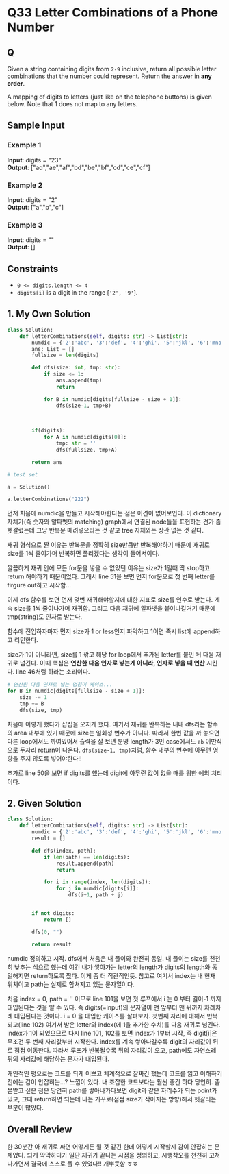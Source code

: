 # Q33 Letter Combinations of a Phone Number

<!--22.11.19 해결, 책 338p-->

## Q

Given a string containing digits from `2-9` inclusive, return all possible letter combinations that the number could represent. Return the answer in __any order__.

A mapping of digits to letters (just like on the telephone buttons) is given below. Note that 1 does not map to any letters.

## Sample Input

### Example 1
__Input__: digits = "23"  
__Output__: ["ad","ae","af","bd","be","bf","cd","ce","cf"]  

### Example 2
__Input__: digits = "2"  
__Output__: ["a","b","c"]  

### Example 3
__Input__: digits = ""  
__Output__: []  

## Constraints

- `0 <= digits.length <= 4`
- `digits[i]` is a digit in the range [`'2', '9'`].


## 1. My Own Solution

```py
class Solution:
    def letterCombinations(self, digits: str) -> List[str]:
        numdic = {'2':'abc', '3':'def', '4':'ghi', '5':'jkl', '6':'mno', '7':'pqrs', '8':'tuv', '9':'wxyz'}
        ans: List = []
        fullsize = len(digits)

        def dfs(size: int, tmp: str):
            if size <= 1:
                ans.append(tmp)
                return

            for B in numdic[digits[fullsize - size + 1]]:
                dfs(size-1, tmp+B)
            

        
        if(digits):
            for A in numdic[digits[0]]:
                tmp: str = ''
                dfs(fullsize, tmp+A)

        return ans

# test set

a = Solution()

a.letterCombinations("222")
```

먼저 처음에 numdic을 만들고 시작해야한다는 점은 이견이 없어보인다. 이 dictionary 자체가(즉 숫자와 알파벳의 matching) graph에서 연결된 node들을 표현하는 건가 좀 헷갈렸는데 그냥 반복문 때려넣으라는 것 같고 tree 자체와는 상관 없는 것 같다.  

재귀 형식으로 짠 이유는 반복문을 정확히 size만큼만 반복해야하기 때문에 재귀로 size를 1씩 줄여가며 반복하면 풀리겠다는 생각이 들어서이다.  

깔끔하게 재귀 안에 모든 for문을 넣을 수 없었던 이유는 size가 1일때 딱 stop하고 return 해야하기 때문이었다. 그래서 line 51을 보면 먼저 for문으로 첫 번째 letter를 firgure out하고 시작함...  

이제 dfs 함수를 보면 먼저 몇번 재귀해야할지에 대한 지표로 size를 인수로 받는다. 계속 size를 1씩 줄여나가며 재귀함. 그리고 다음 재귀에 알파벳을 붙여나갈거기 때문에 tmp(string)도 인자로 받는다.  

함수에 진입하자마자 먼저 size가 1 or less인지 파악하고 1이면 즉시 list에 append하고 리턴한다.  

size가 1이 아니라면, size를 1 깎고 해당 for loop에서 추가된 letter를 붙인 뒤 다음 재귀로 넘긴다. 이때 핵심은 __연산한 다음 인자로 넣는게 아니라, 인자로 넣을 때 연산__ 시킨다. line 46처럼 하라는 소리이다.

```py
# 연산한 다음 인자로 넣는 멍청이 케이스...
for B in numdic[digits[fullsize - size + 1]]:
    size -= 1
    tmp += B
    dfs(size, tmp)
```
처음에 이렇게 했다가 삽집을 오지게 했다. 여기서 재귀를 반복하는 내내 dfs라는 함수의 area 내부에 있기 때문에 size는 일회성 변수가 아니다. 따라서 한번 값을 까 놓으면 다른 loop에서도 까여있어서 출력을 잘 보면 분명 length가 3인 case에서도 `ab` 이딴식으로 두자리 return이 나온다. `dfs(size-1, tmp)`처럼, 함수 내부의 변수에 아무런 영향을 주지 않도록 넣어야한다!! 

추가로 line 50을 보면 if digits를 했는데 digit에 아무런 값이 없을 때를 위한 예외 처리이다.


## 2. Given Solution

```py
class Solution:
    def letterCombinations(self, digits: str) -> List[str]:
        numdic = {'2':'abc', '3':'def', '4':'ghi', '5':'jkl', '6':'mno', '7':'pqrs', '8':'tuv', '9':'wxyz'}
        result = []

        def dfs(index, path):
            if len(path) == len(digits):
                result.append(path)
                return

            for i in range(index, len(digits)):
                for j in numdic[digits[i]]:
                    dfs(i+1, path + j)


        if not digits:
            return []

        dfs(0, "")

        return result
```

numdic 정의하고 시작. dfs에서 처음은 내 풀이와 완전히 동일. 내 풀이는 size를 천천히 낮추는 식으로 했는데 여긴 내가 쌓아가는 letter의 length가 digits의 length와 동일해지면 return하도록 짰다. 이게 좀 더 직관적인듯. 참고로 여기서 index는 내 현재 위치이고 path는 실제로 합쳐지고 있는 문자열이다.  

처음 index = 0, path = '' 이므로 line 101을 보면 첫 루프에서 i 는 0 부터 길이-1 까지 대입된다는 것을 알 수 있다. 즉 digits(=input)의 문자열이 맨 앞부터 맨 뒤까지 차례차례 대입된다는 것이다. i = 0 을 대입한 케이스를 살펴보자. 첫번째 자리에 대해서 반복되고(line 102) 여기서 받은 letter와 index(에 1을 추가한 수치)를 다음 재귀로 넘긴다. index가 1이 되었으므로 다시 line 101, 102를 보면 index가 1부터 시작, 즉 digit[i]은 무조건 두 번째 자리값부터 시작한다. index를 계속 쌓아나갈수록 digit의 자리값이 뒤로 점점 이동한다. 따라서 루프가 반복될수록 뒤의 자리값이 오고, path에도 자연스레 뒤의 자리값에 해당하는 문자가 대입된다.  

개인적인 평으로는 코드를 되게 이쁘고 체계적으로 잘짜긴 했는데 코드를 읽고 이해하기 전에는 감이 안잡히는...? 느낌이 있다. 내 조잡한 코드보다는 훨씬 좋긴 하다 당연히. 좀 본받고 싶은 점은 당연히 path를 쌓아나가다보면 digit과 같은 자리수가 되는 point가 있고, 그때 return하면 되는데 나는 거꾸로(점점 size가 작아지는 방향)해서 헷갈리는 부분이 많았다.


## Overall Review

한 30분간 아 재귀로 짜면 어떻게든 될 것 같긴 한데 어떻게 시작할지 감이 안잡히는 문제였다. 되게 막막하다가 일단 재귀가 끝나는 시점을 정의하고, 시행착오를 천천히 고쳐나가면서 결국에 스스로 풀 수 있었다!! 개뿌듯함 ㅎㅎ